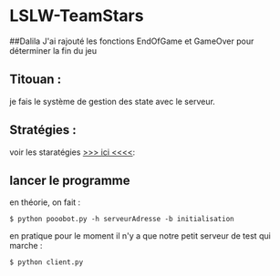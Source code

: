 ﻿LSLW-TeamStars
==============
##Dalila
J'ai rajouté les fonctions EndOfGame et GameOver pour déterminer la fin du jeu

## Titouan :
je fais le système de gestion des state avec le serveur.

## Stratégies :
 voir les staratégies [>>> ici <<<<](https://github.com/cretinaverti/LSLW-TeamStars/wiki/Strat%C3%A9gies):

## lancer le programme

en théorie, on fait :
```
$ python pooobot.py -h serveurAdresse -b initialisation
```

en pratique pour le moment il n'y a que notre petit serveur de test qui marche :
```
$ python client.py
```

